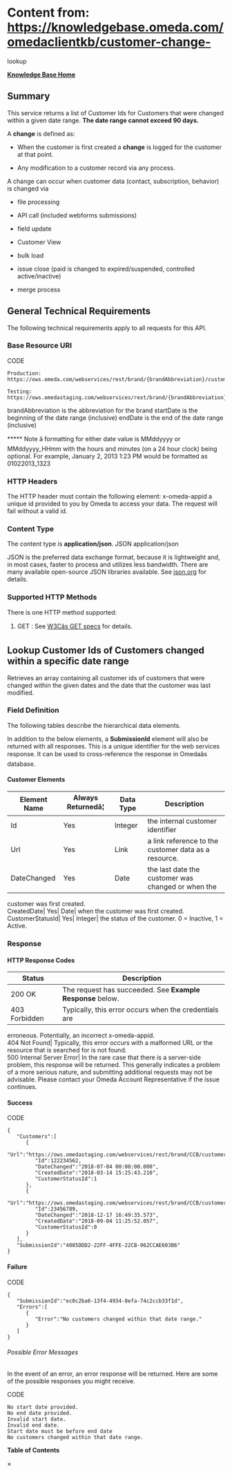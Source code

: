# Content from: https://knowledgebase.omeda.com/omedaclientkb/customer-change-
lookup

[**Knowledge Base Home**](../omedaclientkb/)

## Summary

This service returns a list of Customer Ids for Customers that were changed
within a given date range. **The date range cannot exceed 90 days.**

A **change** is defined as:

  * When the customer is first created a **change** is logged for the customer at that point.

  * Any modification to a customer record via any process.

A change can occur when customer data (contact, subscription, behavior) is
changed via

  * file processing

  * API call (included webforms submissions)

  * field update

  * Customer View

  * bulk load

  * issue close (paid is changed to expired/suspended, controlled active/inactive)

  * merge process

## General Technical Requirements

The following technical requirements apply to all requests for this API.

### Base Resource URI

CODE

    
    
    Production: https://ows.omeda.com/webservices/rest/brand/{brandAbbreviation}/customer/change/startdate/{startDate}/enddate/{endDate}/*
    
    Testing:    https://ows.omedastaging.com/webservices/rest/brand/{brandAbbreviation}/customer/change/startdate/{startDate}/enddate/{endDate}/*
    

brandAbbreviation is the abbreviation for the brand startDate is the beginning
of the date range (inclusive) endDate is the end of the date range (inclusive)

***** Note â formatting for either date value is MMddyyyy or MMddyyyy_HHmm
with the hours and minutes (on a 24 hour clock) being optional. For example,
January 2, 2013 1:23 PM would be formatted as 01022013_1323

### HTTP Headers

The HTTP header must contain the following element: x-omeda-appid a unique id
provided to you by Omeda to access your data. The request will fail without a
valid id.

### Content Type

The content type is **application/json**. JSON application/json

JSON is the preferred data exchange format, because it is lightweight and, in
most cases, faster to process and utilizes less bandwidth. There are many
available open-source JSON libraries available. See
[json.org](http://www.json.org/) for details.

### Supported HTTP Methods

There is one HTTP method supported:

  1. GET : See [W3Câs GET specs](http://www.w3.org/Protocols/rfc2616/rfc2616-sec9.html#sec9.3) for details.

## Lookup Customer Ids of Customers changed within a specific date range

Retrieves an array containing all customer ids of customers that were changed
within the given dates and the date that the customer was last modified.

### Field Definition

The following tables describe the hierarchical data elements.

In addition to the below elements, a **SubmissionId** element will also be
returned with all responses. This is a unique identifier for the web services
response. It can be used to cross-reference the response in Omedaâs
database.

#### Customer Elements

Element Name| Always Returnedâ¦| Data Type| Description  
---|---|---|---  
Id| Yes| Integer| the internal customer identifier  
Url| Yes| Link| a link reference to the customer data as a resource.  
DateChanged| Yes| Date| the last date the customer was changed or when the
customer was first created.  
CreatedDate| Yes| Date| when the customer was first created.  
CustomerStatusId| Yes| Integer| the status of the customer. 0 = Inactive, 1 =
Active.  
  
### Response

#### HTTP Response Codes

Status| Description  
---|---  
200 OK| The request has succeeded. See **Example Response** below.  
403 Forbidden| Typically, this error occurs when the credentials are
erroneous. Potentially, an incorrect x-omeda-appid.  
404 Not Found| Typically, this error occurs with a malformed URL or the
resource that is searched for is not found.  
500 Internal Server Error| In the rare case that there is a server-side
problem, this response will be returned. This generally indicates a problem of
a more serious nature, and submitting additional requests may not be
advisable. Please contact your Omeda Account Representative if the issue
continues.  
  
#### Success

CODE

    
    
    {
       "Customers":[
          {
             "Url":"https://ows.omedastaging.com/webservices/rest/brand/CCB/customer/122234562/*",
             "Id":122234562,
             "DateChanged":"2018-07-04 00:00:00.000",
             "CreatedDate":"2018-03-14 15:25:43.210",
             "CustomerStatusId":1
          }, 
          {
             "Url":"https://ows.omedastaging.com/webservices/rest/brand/CCB/customer/23456789/*",
             "Id":23456789,
             "DateChanged":"2018-12-17 16:49:35.573",
             "CreatedDate":"2018-09-04 11:25:52.057",
             "CustomerStatusId":0
          }
       ],
       "SubmissionId":"4085DDD2-22FF-4FFE-22CB-962CCAE603B6"
    }
    

#### Failure

CODE

    
    
    {
       "SubmissionId":"ec0c2ba6-13f4-4934-8efa-74c2ccb33f1d",
       "Errors":[
          {
             "Error":"No customers changed within that date range."
          }
       ]
    }
    

###### Possible Error Messages

In the event of an error, an error response will be returned. Here are some of
the possible responses you might receive.

CODE

    
    
    No start date provided.
    No end date provided.
    Invalid start date.
    Invalid end date.
    Start date must be before end date
    No customers changed within that date range.

**Table of Contents**

×

